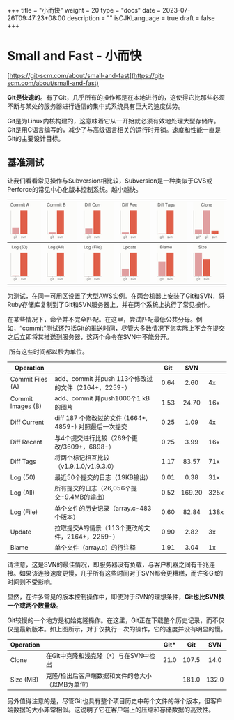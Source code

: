 +++
title = "小而快"
weight = 20
type = "docs"
date = 2023-07-26T09:47:23+08:00
description = ""
isCJKLanguage = true
draft = false
+++


# Small and Fast - 小而快

[https://git-scm.com/about/small-and-fast](https://git-scm.com/about/small-and-fast)

​	**Git是快速的**。有了Git，几乎所有的操作都是在本地进行的，这使得它比那些必须不断与某处的服务器进行通信的集中式系统具有巨大的速度优势。

​	Git是为Linux内核构建的，这意味着它从一开始就必须有效地处理大型存储库。Git是用C语言编写的，减少了与高级语言相关的运行时开销。速度和性能一直是Git的主要设计目标。

## 基准测试

​	让我们看看常见操作与Subversion相比较，Subversion是一种类似于CVS或Perforce的常见中心化版本控制系统。越小越快。

| ![init benchmarks](SmallAndFast_img/chartchxt=x&cht=bvs&chl=gitsvn&chd=t0.649,2.6&chds=0,2.6&chs=100x125&chco=E09FA0E05F49&chf=bg,s,fcfcfa&chtt=Commit%20A) | ![init benchmarks](SmallAndFast_img/chartchxt=x&cht=bvs&chl=gitsvn&chd=t1.53,24.7&chds=0,24.7&chs=100x125&chco=E09FA0E05F49&chf=bg,s,fcfcfa&chtt=Commit%20B) | ![init benchmarks](SmallAndFast_img/chartchxt=x&cht=bvs&chl=gitsvn&chd=t0.257,1.09&chds=0,1.09&chs=100x125&chco=E09FA0E05F49&chf=bg,s,fcfcfa&chtt=Diff%20Curr) | ![init benchmarks](SmallAndFast_img/chartchxt=x&cht=bvs&chl=gitsvn&chd=t0.248,3.99&chds=0,3.99&chs=100x125&chco=E09FA0E05F49&chf=bg,s,fcfcfa&chtt=Diff%20Rec) | ![init benchmarks](SmallAndFast_img/chartchxt=x&cht=bvs&chl=gitsvn&chd=t1.17,83.57&chds=0,83.57&chs=100x125&chco=E09FA0E05F49&chf=bg,s,fcfcfa&chtt=Diff%20Tags) | ![init benchmarks](SmallAndFast_img/chartchxt=x&cht=bvs&chl=gitgitsvn&chd=t21.0,107.5,14.0&chds=0,107.5&chs=100x125&chco=E09FA0E09FA0E05F49&chf=bg,s,fcfcfa&chtt=Clone) |
| ------------------------------------------------------------ | ------------------------------------------------------------ | ------------------------------------------------------------ | ------------------------------------------------------------ | ------------------------------------------------------------ | ------------------------------------------------------------ |
| ![init benchmarks](SmallAndFast_img/chartchxt=x&cht=bvs&chl=gitsvn&chd=t0.012,0.381&chds=0,0.381&chs=100x125&chco=E09FA0E05F49&chf=bg,s,fcfcfa&chtt=Log%20(50)) | ![init benchmarks](SmallAndFast_img/chartchxt=x&cht=bvs&chl=gitsvn&chd=t0.519,169.197&chds=0,169.197&chs=100x125&chco=E09FA0E05F49&chf=bg,s,fcfcfa&chtt=Log%20(All)) | ![init benchmarks](SmallAndFast_img/chartchxt=x&cht=bvs&chl=gitsvn&chd=t0.601,82.843&chds=0,82.843&chs=100x125&chco=E09FA0E05F49&chf=bg,s,fcfcfa&chtt=Log%20(File)) | ![init benchmarks](SmallAndFast_img/chartchxt=x&cht=bvs&chl=gitsvn&chd=t0.896,2.816&chds=0,2.816&chs=100x125&chco=E09FA0E05F49&chf=bg,s,fcfcfa&chtt=Update) | ![init benchmarks](SmallAndFast_img/chartchxt=x&cht=bvs&chl=gitsvn&chd=t1.91,3.04&chds=0,3.04&chs=100x125&chco=E09FA0E05F49&chf=bg,s,fcfcfa&chtt=Blame) | ![init benchmarks](SmallAndFast_img/chart.png)               |

​	为测试，在同一可用区设置了大型AWS实例。在两台机器上安装了Git和SVN，将Ruby存储库复制到了Git和SVN服务器上，并在两个系统上执行了常见操作。

​	在某些情况下，命令并不完全匹配。在这里，尝试匹配最低公共分母。例如，“commit”测试还包括Git的推送时间，尽管大多数情况下您实际上不会在提交之后立即将其推送到服务器，这两个命令在SVN中不能分开。

​	所有这些时间都以秒为单位。

| Operation         |                                                         | Git  |  SVN   |      |
| ----------------- | ------------------------------------------------------- | :--: | :----: | ---- |
| Commit Files (A)  | add、commit 并push 113个修改过的文件（2164+，2259-）    | 0.64 |  2.60  | 4x   |
| Commit Images (B) | add、commit 并push1000个1 kB的图片                      | 1.53 | 24.70  | 16x  |
| Diff Current      | diff 187 个修改过的文件 (1664+, 4859-) 对照最后一次提交 | 0.25 |  1.09  | 4x   |
| Diff Recent       | 与4个提交进行比较（269个更改/3609+，6898-）             | 0.25 |  3.99  | 16x  |
| Diff Tags         | 将两个标记相互比较（v1.9.1.0/v1.9.3.0）                 | 1.17 | 83.57  | 71x  |
| Log (50)          | 最近50个提交的日志（19KB输出）                          | 0.01 |  0.38  | 31x  |
| Log (All)         | 所有提交的日志（26,056个提交-9.4MB的输出）              | 0.52 | 169.20 | 325x |
| Log (File)        | 单个文件的历史记录（array.c-483个版本）                 | 0.60 | 82.84  | 138x |
| Update            | 拉取提交A的情景（113个更改的文件，2164+，2259-）        | 0.90 |  2.82  | 3x   |
| Blame             | 单个文件（array.c）的行注释                             | 1.91 |  3.04  | 1x   |

​	请注意，这是SVN的最佳情况，即服务器没有负载，与客户机器之间有千兆连接。如果该连接速度更慢，几乎所有这些时间对于SVN都会更糟糕，而许多Git的时间则不受影响。

​	显然，在许多常见的版本控制操作中，即使对于SVN的理想条件，**Git也比SVN快一个或两个数量级**。

​	Git较慢的一个地方是初始克隆操作。在这里，Git正在下载整个历史记录，而不仅仅是最新版本。如上图所示，对于仅执行一次的操作，它的速度并没有明显的慢。

| Operation |                                                   | Git* |  Git  |  SVN  |
| --------- | ------------------------------------------------- | :--: | :---: | :---: |
| Clone     | 在Git中克隆和浅克隆（`*`）与在SVN中检出           | 21.0 | 107.5 | 14.0  |
| Size (MB) | 克隆/检出后客户端数据和文件的总大小（以MB为单位） |      | 181.0 | 132.0 |

​	另外值得注意的是，尽管Git也具有整个项目历史中每个文件的每个版本，但客户端数据的大小非常相似。这说明了它在客户端上的压缩和存储数据的高效性。